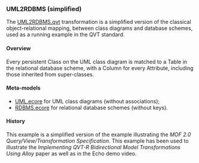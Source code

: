 ### UML2RDBMS (simplified)
The [UML2RDBMS.qvt](UML2RDBMS.qvt) transformation is a simplified version of the classical object-relational mapping, between class diagrams and database schemes, used as a running example in the QVT standard.

#### Overview
Every persistent Class on the UML class diagram is matched to a Table in the relational database scheme, with a Column for every Attribute, including those inherited from super-classes.

#### Meta-models
* [UML.ecore](UML.ecore) for UML class diagrams (without associations);
* [RDBMS.ecore](RDBMS.ecore) for relational database schemes (without keys).

#### History
This example is a simplified version of the example illustrating the *MOF 2.0 Query/View/Transformation Specification*.
This example has been used to illustrate the *Implementing QVT-R Bidirectional Model Transformations Using Alloy* paper as well as in the Echo demo video.
